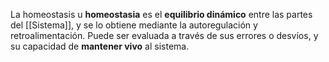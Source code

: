 La homeostasis u **homeostasia** es el **equilibrio dinámico** entre las partes del [[Sistema]], y se lo obtiene mediante la autoregulación y retroalimentación. Puede ser evaluada a través de sus errores o desvíos, y su capacidad de **mantener vivo** al sistema.
